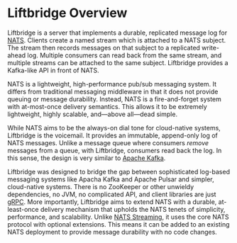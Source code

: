# Liftbridge Overview

Liftbridge is a server that implements a durable, replicated message log for
[NATS](https://nats.io). Clients create a named stream which is attached to a
NATS subject. The stream then records messages on that subject to a replicated
write-ahead log. Multiple consumers can read back from the same stream, and
multiple streams can be attached to the same subject. Liftbridge provides a
Kafka-like API in front of NATS.

NATS is a lightweight, high-performance pub/sub messaging system. It differs
from traditional messaging middleware in that it does not provide queuing or
message durability. Instead, NATS is a fire-and-forget system with at-most-once
delivery semantics. This allows it to be extremely lightweight, highly
scalable, and—above all—dead simple.

While NATS aims to be the always-on dial tone for cloud-native systems,
Liftbridge is the voicemail. It provides an immutable, append-only log of NATS
messages. Unlike a message queue where consumers *remove* messages from a
queue, with Liftbridge, consumers read back the log. In this sense, the design
is very similar to [Apache Kafka](http://kafka.apache.org/).

Liftbridge was designed to bridge the gap between sophisticated log-based
messaging systems like Apacha Kafka and Apache Pulsar and simpler, cloud-native
systems. There is no ZooKeeper or other unwieldy dependencies, no JVM, no
complicated API, and client libraries are just [gRPC](https://grpc.io/). More
importantly, Liftbridge aims to extend NATS with a durable, at-least-once
delivery mechanism that upholds the NATS tenets of simplicity, performance, and
scalability. Unlike [NATS
Streaming](https://github.com/nats-io/nats-streaming-server), it uses the core
NATS protocol with optional extensions. This means it can be added to an
existing NATS deployment to provide message durability with no code changes.
